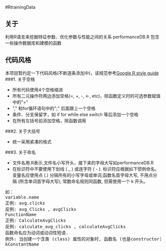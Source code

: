 #RtrainingData
## 关于
利用R语言来挖掘特征参数、优化参数与性能之间的关系
performanceDB.R 包含一些操作数据库和建模的函数
## 代码风格
本项目暂约定一下代码风格(不断逐条添加中)，该规范参考[Google R style guide](http://google-styleguide.googlecode.com/svn/trunk/Rguide.xml)
###1. 关于空格
- 所有代码使用4个空格缩进
- 所有二元操作符两边添加空格(=, +, -, <-, etc)，除函数定义时的可选参数赋值中的"="
- "," 和for循环语句中的";" 后面跟上一个空格
- 条件、分支保留字，如 if for while else switch 等后添加一个空格
- 在所有左括号前添加空格，除函数调用

###2. 关于大括号
- 统一采用紧凑的格式

###3. 关于命名
- 文件名用.R表示,文件名小写开头，接下来的字母大写如performanceDB.R
- 在标识符中不要使用下划线 ( _ ) 或连字符 ( - ). 标识符应根据如下惯例命名。变量名应使用点 (.) 分隔所有的小写字母或单词;函数名首字母大写, 不用点分隔 (所含单词首字母大写); 常数命名规则同函数, 但需使用一个 k 开头。
<pre>
如：
variable.name 
正例: avg.clicks 
反例: avg_Clicks , avgClicks 
FunctionName 
正例: CalculateAvgClicks 
反例: calculate_avg_clicks , calculateAvgClicks 
函数命名应为动词或动词性短语. 
例外: 当创建一个含类 (class) 属性的对象时, 函数名 (也是constructor) 和类名 (class) 应当匹配 (例如, lm). 
kConstantName 
</pre>
